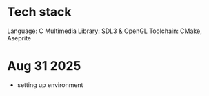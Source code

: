 # Tech stack

Language: C
Multimedia Library: SDL3 & OpenGL
Toolchain: CMake, Aseprite

# Aug 31 2025

- setting up environment